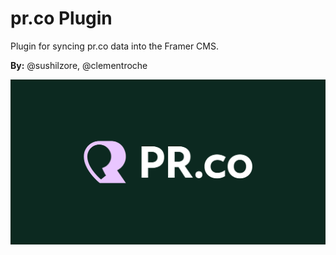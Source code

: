 # pr.co Plugin

Plugin for syncing pr.co data into the Framer CMS.

**By:** @sushilzore, @clementroche

![prCo Image](./src/assets/hero.png)
